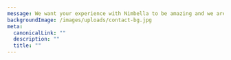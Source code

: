 ```yaml
---
message: We want your experience with Nimbella to be amazing and we are here to help.
backgroundImage: /images/uploads/contact-bg.jpg
meta:
  canonicalLink: ""
  description: ""
  title: ""
---
```


